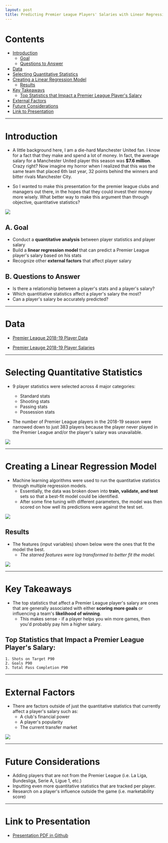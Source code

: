 ```yaml
---
layout: post
title: Predicting Premier League Players' Salaries with Linear Regression
---
```


# Contents

- [Introduction](#introduction)
  - [Goal](#goal)
  - [Questions to Answer](#questions-to-answer)
- [Data](#data)
- [Selecting Quantitative Statistics](#stats)
- [Creating a Linear Regression Model](#model)
  - [Results](#results)
- [Key Takeaways](#takeaway)
  - [Top Statistics that Impact a Premier League Player's Salary](#topstats)
- [External Factors](#external)
- [Future Considerations](#future)
- [Link to Presentation](#link)

-----

# Introduction <a name="introduction"> 

* A little background here, I am a die-hard Manchester United fan. I know for a fact that they make and spend a lot of money. In fact, the average salary for a Manchester United player this season was **$7.6 million**. Crazy right? Now imagine my horror when I realized that this was the same team that placed 6th last year, 32 points behind the winners and bitter rivals Manchester City.

* So I wanted to make this presentation for the premier league clubs and managers out there, in the hopes that they could invest their money more wisely. What better way to make this argument than through objective, quantitative statistics?

<img src="{{ site.url }}/images/manutdsalary.png"> <br/>

## A. Goal <a name="goal"></a>
* Conduct a **quantitative analysis** between player statistics and player salary
* Build a **linear regression model** that can predict a Premier League player's salary based on his stats
* Recognize other **external factors** that affect player salary

## B. Questions to Answer <a name="questions-to-answer"></a>
* Is there a relationship between a player's stats and a player's salary?
* Which quantitiative statistics affect a player's salary the most?
* Can a player's salary be accurately predicted?

-----

# Data <a name="data"></a>
* <a href="https://fbref.com/en/comps/9/1889/2018-2019-Premier-League-Stats" target="_blank">Premier League 2018-19 Player Data</a><br/>

* <a href="https://www.spotrac.com/epl/" target="_blank">Premier Leauge 2018-19 Player Salaries</a><br/>

-----

# Selecting Quantitative Statistics <a name="stats"></a>

* 9 player statistics were selected across 4 major categories:
	* Standard stats
	* Shooting stats
	* Passing stats
	* Possession stats

* The number of Premier League players in the 2018-19 season were narrowed down to just 383 players because the player never played in the Premier League and/or the player's salary was unavailable.

<img src="{{ site.url }}/images/premleaguestats.png"> <br/>

-----

# Creating a Linear Regression Model <a name="model"></a>

* Machine learning algorithms were used to run the quantitative statistics through multiple regression models. <br/>
	* Essentially, the data was broken down into **train, validate, and test** sets so that a best-fit model could be identified.<br/>
	* After some fine tuning with different parameters, the model was then scored on how well its predictions were against the test set.

<img src="{{ site.url }}/images/crossvalidation.png"> <br/>

## Results <a name="results"></a>

* The features (input variables) shown below were the ones that fit the model the best. 
	* *The starred features were log transformed to better fit the model.*

<img src="{{ site.url }}/images/coefindollar.png"> <br/>

-----

# Key Takeaways <a name="takeaway"></a>

* The top statistics that affect a Premier League player's salary are ones that are generally associated with either **scoring more goals** or influencing a team's **likelihood of winning**. 
	* This makes sense - if a player helps you win more games, then you'd probably pay him a higher salary.

## Top Statistics that Impact a Premier League Player's Salary: <a name="topstats"></a>
	1. Shots on Target P90
	2. Goals P90
	3. Total Pass Completion P90

-----

# External Factors <a name="external"></a>

* There are factors outside of just the quantitative statistics that currently affect a player's salary such as:
	* A club's financial power
	* A player's popularity
	* The current transfer market

<img src="{{ site.url }}/images/externalfactors.png"> <br/>

-----

# Future Considerations <a name="future"></a>

* Adding players that are not from the Premier League (i.e. La Liga, Bundesliga, Serie A, Ligue 1, etc.)
* Inputting even more quantitative statistics that are tracked per player.
* Research on a player's influence outside the game (i.e. marketability score)

-----

# Link to Presentation <a name="link"></a>
* <a href="https://github.com/eunchanity/davids_repo/blob/master/projects/project2_premierleague_salary/reports/project2_premleague_salary.pdf" target="_blank">Presentation PDF in Github</a><br/>